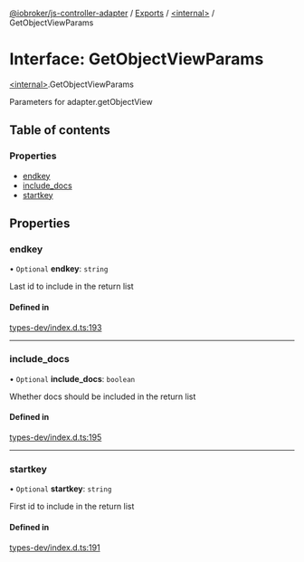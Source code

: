 [@iobroker/js-controller-adapter](../README.md) / [Exports](../modules.md) / [\<internal\>](../modules/internal_.md) / GetObjectViewParams

# Interface: GetObjectViewParams

[\<internal\>](../modules/internal_.md).GetObjectViewParams

Parameters for adapter.getObjectView

## Table of contents

### Properties

- [endkey](internal_.GetObjectViewParams.md#endkey)
- [include\_docs](internal_.GetObjectViewParams.md#include_docs)
- [startkey](internal_.GetObjectViewParams.md#startkey)

## Properties

### endkey

• `Optional` **endkey**: `string`

Last id to include in the return list

#### Defined in

[types-dev/index.d.ts:193](https://github.com/ioBroker/ioBroker.js-controller/blob/d36cddc8d/packages/types-dev/index.d.ts#L193)

___

### include\_docs

• `Optional` **include\_docs**: `boolean`

Whether docs should be included in the return list

#### Defined in

[types-dev/index.d.ts:195](https://github.com/ioBroker/ioBroker.js-controller/blob/d36cddc8d/packages/types-dev/index.d.ts#L195)

___

### startkey

• `Optional` **startkey**: `string`

First id to include in the return list

#### Defined in

[types-dev/index.d.ts:191](https://github.com/ioBroker/ioBroker.js-controller/blob/d36cddc8d/packages/types-dev/index.d.ts#L191)
